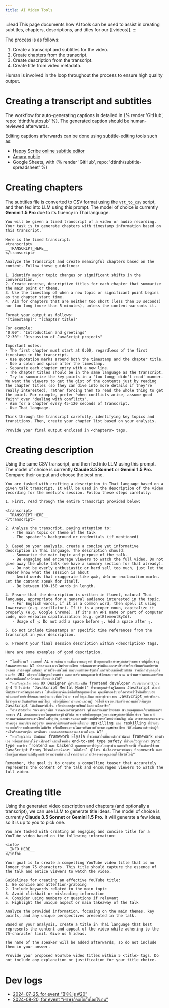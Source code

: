 ```yaml
---
title: AI Video Tools
---
```


:::lead
This page documents how AI tools can be used to assist in creating subtitles, chapters, descriptions, and titles for our [[videos]].
:::

The process is as follows:

1. Create a transcript and subtitles for the video.
2. Create chapters from the transcript.
3. Create description from the transcript.
4. Create title from video metadata.

Human is involved in the loop throughout the process to ensure high quality output.

# Creating a transcript and subtitles

The workflow for auto-generating captions is detailed in {% render 'GitHub', repo: 'dtinth/autosub' %}. The generated caption should be human-reviewed afterwards.

Editing captions afterwards can be done using subtitle-editing tools such as:

- [Happy Scribe online subtitle editor](https://www.happyscribe.com/subtitle-tools/online-subtitle-editor)
- [Amara public](https://amara.org/subtitling-platform/)
- Google Sheets, with {% render 'GitHub', repo: 'dtinth/subtitle-spreadsheet' %}

# Creating chapters

The subtitles file is converted to CSV format using the [`vtt_to_csv`](https://github.com/dtinth/autosub/blob/main/scripts/vtt_to_csv.ts) script, and then fed into LLM using this prompt. The model of choice is currently **Gemini 1.5 Pro** due to its fluency in Thai language.

```
You will be given a timed transcript of a video or audio recording. Your task is to generate chapters with timestamp information based on this transcript.

Here is the timed transcript:
<transcript>
__TRANSCRIPT_HERE__
</transcript>

Analyze the transcript and create meaningful chapters based on the content. Follow these guidelines:

1. Identify major topic changes or significant shifts in the conversation.
2. Create concise, descriptive titles for each chapter that summarize the main point or theme.
3. Use the timestamp of when a new topic or significant point begins as the chapter start time.
4. Aim for chapters that are neither too short (less than 30 seconds) nor too long (more than 5 minutes), unless the content warrants it.

Format your output as follows:
"[timestamp]": "[chapter title]"

For example:
"0:00": "Introduction and greetings"
"2:30": "Discussion of JavaScript projects"

Important notes:
- The first chapter must start at 0:00, regardless of the first timestamp in the transcript.
- Use quotation marks around both the timestamp and the chapter title.
- Use a colon and space after the timestamp.
- Separate each chapter entry with a new line.
- The chapter titles should be in the same language as the transcript.
- Try to summarize the key points in a 'too long; didn't read' manner. We want the viewers to get the gist of the contents just by reading the chapter titles (so they can dive into more details if they're really interested), rather forcing them to read the whole thing to get the point. For example, prefer "when conflicts arise, assume good faith" over "dealing with conflicts".
- Aim for a chapter every 45-120 seconds of transcript.
- Use Thai language.

Think through the transcript carefully, identifying key topics and transitions. Then, create your chapter list based on your analysis.

Provide your final output enclosed in <chapters> tags.
```

# Creating description

Using the same CSV transcript, and then fed into LLM using this prompt. The model of choice is currently **Claude 3.5 Sonnet** or **Gemini 1.5 Pro.** Compare their output and choose the best one.

```
You are tasked with crafting a description in Thai language based on a given talk transcript. It will be used in the description of the video recording for the meetup's session. Follow these steps carefully:

1. First, read through the entire transcript provided below:

<transcript>
__TRANSCRIPT_HERE__
</transcript>

2. Analyze the transcript, paying attention to:
   - The main topic or theme of the talk
   - The speaker's background or credentials (if mentioned)

3. Based on your analysis, create a concise yet informative description in Thai language. The description should:
   - Summarize the main topic and purpose of the talk.
   - Be engaging and encourage viewers to watch the full video. Do not give away the whole talk (we have a summary section for that already).
   - Do not be overly enthusiastic or hard sell too much, just let the reader know what the session is about
   - Avoid words that exaggerate like สุดล้ำ, น่าทึ่ง or exclamation marks. Let the content speak for itself.
   - Be between 100-150 words in length.

4. Ensure that the description is written in fluent, natural Thai language, appropriate for a general audience interested in the topic.
   - For English words, if it is a common word, then spell it using lowercase (e.g. oscillator). If it is a proper noun, capitalize it properly (e.g. Google Chrome). If it's an API name or part of computer code, use verbatim capitalization (e.g. getElementById).
   - Usage of ๆ: Do not add a space before ๆ. Add a space after ๆ.

5. Do not include timestamps or specific time references from the transcript in your description.

6. Present your final session description within <description> tags.

Here are some examples of good description.

- "โลกไร้งาน? อนาคตที่ AI อาจเข้ามาแทนที่แรงงานมนุษย์ ฟังมุมมองเชิงเศรษฐศาสตร์จากอาจารย์ผู้เชี่ยวชาญ ถึงผลกระทบของ AI ต่อตลาดแรงงานในประเทศไทย พร้อมแนวทางรับมือและการปรับตัวเพื่อเตรียมพร้อมสำหรับอนาคต การลงทุนในทักษะ การสร้างงานใหม่ และบทบาทของรัฐบาลในการช่วยเหลือประชาชน รวมถึงการพูดคุยถึงแนวคิด UBI หรือรายได้พื้นฐานถ้วนหน้า และการสร้างสมดุลระหว่างชีวิตและการทำงาน มาร่วมหาคำตอบและเตรียมพร้อมรับมือกับโลกที่กำลังเปลี่ยนแปลงไป"
- "พบกับคุณเอ็ม อดีต UX Designer ผู้ผันตัวมาเป็น frontend developer กับประสบการณ์กว่า 3-4 ปี ในหัวข้อ "JavaScript Mental Model" ที่จะพาคุณดำดิ่งสู่โลกของ JavaScript ตั้งแต่พื้นฐานความสำคัญของภาษา ไปจนถึงแนวคิดเชิงลึกที่มักถูกมองข้าม คุณเอ็มจะอธิบายถึงความเข้าใจผิดที่พบบ่อย พร้อมยกตัวอย่างโค้ดและภาพประกอบที่เข้าใจง่าย ช่วยให้คุณเห็นภาพการทำงานของ JavaScript อย่างชัดเจน ไม่ว่าคุณจะเป็นนักพัฒนาหน้าใหม่ หรือผู้ที่ต้องการทบทวนความรู้ วิดีโอนี้จะช่วยเสริมสร้างความเข้าใจพื้นฐาน JavaScript ให้แข็งแกร่งยิ่งขึ้น เพื่อต่อยอดสู่การเขียนโค้ดอย่างมืออาชีพ"
- "อาจารย์สมทิพ วัฒนพงษ์วานิช จากคณะเศรษฐศาสตร์ จุฬาลงกรณ์มหาวิทยาลัย นำเสนอมุมมองเกี่ยวกับผลกระทบของ AI ต่อตลาดแรงงานในยุคเศรษฐกิจดิจิทัล อาจารย์อธิบายทฤษฎีทางเศรษฐศาสตร์ที่เกี่ยวข้อง วิเคราะห์สถานการณ์ตลาดแรงงานไทยในปัจจุบัน และนำเสนอความท้าทายที่ประเทศไทยกำลังเผชิญ เช่น การขาดแคลนแรงงานทักษะสูง และประชากรสูงวัย นอกจากนี้ยังยกตัวอย่างนโยบาย upskilling และ reskilling ที่ประสบความสำเร็จจากประเทศอินโดนีเซีย เพื่อเป็นแนวทางในการพัฒนาทรัพยากรมนุษย์ของไทย วิดีโอนี้เหมาะสำหรับผู้ที่สนใจเรื่องเศรษฐกิจ การศึกษา และอนาคตของตลาดแรงงานในยุค AI"
- "พบกับคุณออม นักพัฒนา framework Elysia ที่จะมาเล่าถึงเบื้องหลังการพัฒนา framework ของตัวเอง พร้อมสาธิตการใช้งานฟีเจอร์ที่น่าสนใจอย่าง end-to-end type safety ที่ช่วยแก้ปัญหาการ sync type ระหว่าง frontend และ backend คุณออมจะพาไปดูกลไกการทำงานของฟีเจอร์นี้ ตั้งแต่การใช้งาน JavaScript Proxy ไปจนถึงเทคนิคการ ‘แก๊สไลท์’ ผู้ใช้งาน ฟังเรื่องราวการพัฒนา framework และเรียนรู้แนวคิดการแก้ปัญหาเชิงวิศวกรรมที่น่าสนใจจากประสบการณ์ตรงของคุณออมได้ในวิดีโอนี้"

Remember, the goal is to create a compelling teaser that accurately represents the content of the talk and encourages viewers to watch the full video.
```

# Creating title

Using the generated video description and chapters (and optionally a transcript), we can use LLM to generate title ideas. The model of choice is currently **Claude 3.5 Sonnet** or **Gemini 1.5 Pro.** It will generate a few ideas, so it is up to you to pick one.

```
You are tasked with creating an engaging and concise title for a YouTube video based on the following information:

<info>
__INFO_HERE__
</info>

Your goal is to create a compelling YouTube video title that is no longer than 75 characters. This title should capture the essence of the talk and entice viewers to watch the video.

Guidelines for creating an effective YouTube title:
1. Be concise and attention-grabbing
2. Include keywords related to the main topic
3. Avoid clickbait or misleading information
4. Consider using numbers or questions if relevant
5. Highlight the unique aspect or main takeaway of the talk

Analyze the provided information, focusing on the main themes, key points, and any unique perspectives presented in the talk.

Based on your analysis, create a title in Thai language that best represents the content and appeal of the video while adhering to the 75-character limit. Give us 5 ideas.

The name of the speaker will be added afterwards, so do not include them in your answer.

Provide your proposed YouTube video titles within 5 <title> tags. Do not include any explanation or justification for your title choice.
```

# Dev logs

- [2024-07-25, for event “BKK.js #20”](https://www.facebook.com/dtinth/posts/pfbid0fmwRZbTt9yFxxC5UjrcYU4s45d8gBbL7LkCUqXsvXEQkf4m55JvG7qVt8mFEymQnl)
- [2024-08-20, for event “เศรษฐกิจเอไอกับโลกไร้งาน”](https://www.facebook.com/dtinth/posts/pfbid0SNUKwZsDFffwPYs5wNYivjYxT2nmQQAR2URntML84hQFsAF49cx2fkn1TfKQqPsSl)
